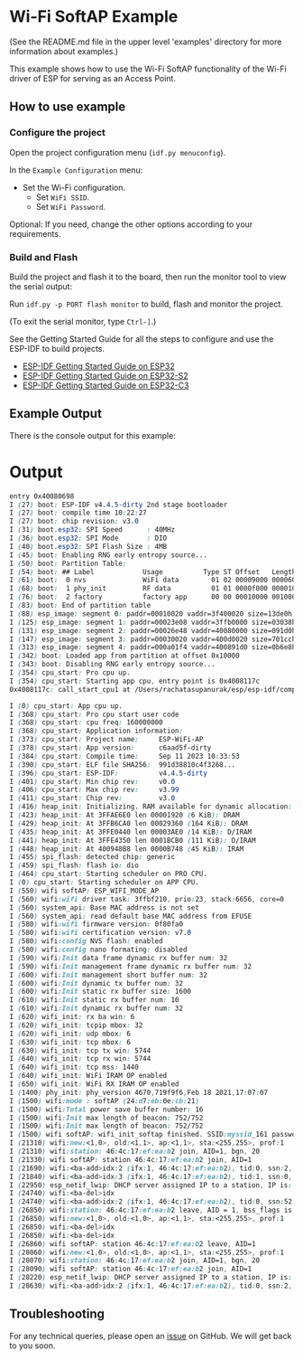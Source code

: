 # Wi-Fi SoftAP Example

(See the README.md file in the upper level 'examples' directory for more information about examples.)

This example shows how to use the Wi-Fi SoftAP functionality of the Wi-Fi driver of ESP for serving as an Access Point.

## How to use example

### Configure the project

Open the project configuration menu (`idf.py menuconfig`). 

In the `Example Configuration` menu:

* Set the Wi-Fi configuration.
    * Set `WiFi SSID`.
    * Set `WiFi Password`.

Optional: If you need, change the other options according to your requirements.

### Build and Flash

Build the project and flash it to the board, then run the monitor tool to view the serial output:

Run `idf.py -p PORT flash monitor` to build, flash and monitor the project.

(To exit the serial monitor, type ``Ctrl-]``.)

See the Getting Started Guide for all the steps to configure and use the ESP-IDF to build projects.

* [ESP-IDF Getting Started Guide on ESP32](https://docs.espressif.com/projects/esp-idf/en/latest/esp32/get-started/index.html)
* [ESP-IDF Getting Started Guide on ESP32-S2](https://docs.espressif.com/projects/esp-idf/en/latest/esp32s2/get-started/index.html)
* [ESP-IDF Getting Started Guide on ESP32-C3](https://docs.espressif.com/projects/esp-idf/en/latest/esp32c3/get-started/index.html)

## Example Output

There is the console output for this example:

# Output
```css
entry 0x40080698
I (27) boot: ESP-IDF v4.4.5-dirty 2nd stage bootloader
I (27) boot: compile time 10:22:27
I (27) boot: chip revision: v3.0
I (31) boot.esp32: SPI Speed      : 40MHz
I (36) boot.esp32: SPI Mode       : DIO
I (40) boot.esp32: SPI Flash Size : 4MB
I (45) boot: Enabling RNG early entropy source...
I (50) boot: Partition Table:
I (54) boot: ## Label            Usage          Type ST Offset   Length
I (61) boot:  0 nvs              WiFi data        01 02 00009000 00006000
I (68) boot:  1 phy_init         RF data          01 01 0000f000 00001000
I (76) boot:  2 factory          factory app      00 00 00010000 00100000
I (83) boot: End of partition table
I (88) esp_image: segment 0: paddr=00010020 vaddr=3f400020 size=13de0h ( 81376) map
I (125) esp_image: segment 1: paddr=00023e08 vaddr=3ffb0000 size=03038h ( 12344) load
I (131) esp_image: segment 2: paddr=00026e48 vaddr=40080000 size=091d0h ( 37328) load
I (147) esp_image: segment 3: paddr=00030020 vaddr=400d0020 size=701cch (459212) map
I (313) esp_image: segment 4: paddr=000a01f4 vaddr=400891d0 size=0b6e8h ( 46824) load
I (342) boot: Loaded app from partition at offset 0x10000
I (343) boot: Disabling RNG early entropy source...
I (354) cpu_start: Pro cpu up.
I (354) cpu_start: Starting app cpu, entry point is 0x4008117c
0x4008117c: call_start_cpu1 at /Users/rachatasupanurak/esp/esp-idf/components/esp_system/port/cpu_start.c:147

I (0) cpu_start: App cpu up.
I (368) cpu_start: Pro cpu start user code
I (368) cpu_start: cpu freq: 160000000
I (368) cpu_start: Application information:
I (373) cpu_start: Project name:     ESP-WiFi-AP
I (378) cpu_start: App version:      c6aad5f-dirty
I (384) cpu_start: Compile time:     Sep 11 2023 10:33:53
I (390) cpu_start: ELF file SHA256:  991d38810c4f3268...
I (396) cpu_start: ESP-IDF:          v4.4.5-dirty
I (401) cpu_start: Min chip rev:     v0.0
I (406) cpu_start: Max chip rev:     v3.99 
I (411) cpu_start: Chip rev:         v3.0
I (416) heap_init: Initializing. RAM available for dynamic allocation:
I (423) heap_init: At 3FFAE6E0 len 00001920 (6 KiB): DRAM
I (429) heap_init: At 3FFB6CA0 len 00029360 (164 KiB): DRAM
I (435) heap_init: At 3FFE0440 len 00003AE0 (14 KiB): D/IRAM
I (441) heap_init: At 3FFE4350 len 0001BCB0 (111 KiB): D/IRAM
I (448) heap_init: At 400948B8 len 0000B748 (45 KiB): IRAM
I (455) spi_flash: detected chip: generic
I (459) spi_flash: flash io: dio
I (464) cpu_start: Starting scheduler on PRO CPU.
I (0) cpu_start: Starting scheduler on APP CPU.
I (550) wifi softAP: ESP_WIFI_MODE_AP
I (560) wifi:wifi driver task: 3ffbf210, prio:23, stack:6656, core=0
I (560) system_api: Base MAC address is not set
I (560) system_api: read default base MAC address from EFUSE
I (580) wifi:wifi firmware version: 0f80fa0
I (580) wifi:wifi certification version: v7.0
I (580) wifi:config NVS flash: enabled
I (580) wifi:config nano formating: disabled
I (590) wifi:Init data frame dynamic rx buffer num: 32
I (590) wifi:Init management frame dynamic rx buffer num: 32
I (600) wifi:Init management short buffer num: 32
I (600) wifi:Init dynamic tx buffer num: 32
I (600) wifi:Init static rx buffer size: 1600
I (610) wifi:Init static rx buffer num: 10
I (610) wifi:Init dynamic rx buffer num: 32
I (620) wifi_init: rx ba win: 6
I (620) wifi_init: tcpip mbox: 32
I (620) wifi_init: udp mbox: 6
I (630) wifi_init: tcp mbox: 6
I (630) wifi_init: tcp tx win: 5744
I (640) wifi_init: tcp rx win: 5744
I (640) wifi_init: tcp mss: 1440
I (640) wifi_init: WiFi IRAM OP enabled
I (650) wifi_init: WiFi RX IRAM OP enabled
I (1400) phy_init: phy_version 4670,719f9f6,Feb 18 2021,17:07:07
I (1500) wifi:mode : softAP (24:d7:eb:0e:cb:21)
I (1500) wifi:Total power save buffer number: 16
I (1500) wifi:Init max length of beacon: 752/752
I (1500) wifi:Init max length of beacon: 752/752
I (1500) wifi softAP: wifi_init_softap finished. SSID:myssid_161 password:64030161 channel:1
I (21310) wifi:new:<1,0>, old:<1,1>, ap:<1,1>, sta:<255,255>, prof:1
I (21310) wifi:station: 46:4c:17:ef:ea:b2 join, AID=1, bgn, 20
I (21330) wifi softAP: station 46:4c:17:ef:ea:b2 join, AID=1
I (21690) wifi:<ba-add>idx:2 (ifx:1, 46:4c:17:ef:ea:b2), tid:0, ssn:2, winSize:64
I (21840) wifi:<ba-add>idx:3 (ifx:1, 46:4c:17:ef:ea:b2), tid:1, ssn:0, winSize:64
I (22950) esp_netif_lwip: DHCP server assigned IP to a station, IP is: 192.168.4.2
I (24740) wifi:<ba-del>idx
I (24740) wifi:<ba-add>idx:2 (ifx:1, 46:4c:17:ef:ea:b2), tid:0, ssn:52, winSize:64
I (26850) wifi:station: 46:4c:17:ef:ea:b2 leave, AID = 1, bss_flags is 658531, bss:0x3ffb89b0
I (26850) wifi:new:<1,0>, old:<1,0>, ap:<1,1>, sta:<255,255>, prof:1
I (26850) wifi:<ba-del>idx
I (26850) wifi:<ba-del>idx
I (26860) wifi softAP: station 46:4c:17:ef:ea:b2 leave, AID=1
I (28060) wifi:new:<1,0>, old:<1,0>, ap:<1,1>, sta:<255,255>, prof:1
I (28070) wifi:station: 46:4c:17:ef:ea:b2 join, AID=1, bgn, 20
I (28090) wifi softAP: station 46:4c:17:ef:ea:b2 join, AID=1
I (28220) esp_netif_lwip: DHCP server assigned IP to a station, IP is: 192.168.4.2
I (28630) wifi:<ba-add>idx:2 (ifx:1, 46:4c:17:ef:ea:b2), tid:0, ssn:2, winSize:64
```

## Troubleshooting

For any technical queries, please open an [issue](https://github.com/espressif/esp-idf/issues) on GitHub. We will get back to you soon.
